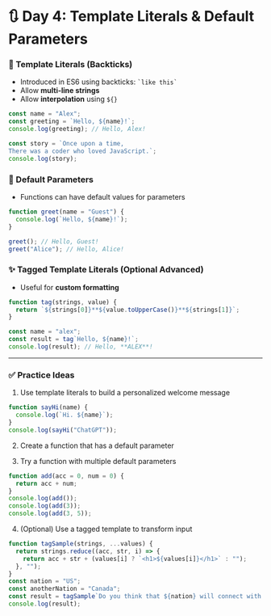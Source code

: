 # 🔃 Day 4: Template Literals & Default Parameters

### 🧵 Template Literals (Backticks)

- Introduced in ES6 using backticks: `` `like this` ``
- Allow **multi-line strings**
- Allow **interpolation** using `${}`

```js
const name = "Alex";
const greeting = `Hello, ${name}!`;
console.log(greeting); // Hello, Alex!
```

```js
const story = `Once upon a time,
There was a coder who loved JavaScript.`;
console.log(story);
```

### 🧩 Default Parameters

- Functions can have default values for parameters

```js
function greet(name = "Guest") {
  console.log(`Hello, ${name}!`);
}

greet(); // Hello, Guest!
greet("Alice"); // Hello, Alice!
```

### ✨ Tagged Template Literals (Optional Advanced)

- Useful for **custom formatting**

```js
function tag(strings, value) {
  return `${strings[0]}**${value.toUpperCase()}**${strings[1]}`;
}

const name = "alex";
const result = tag`Hello, ${name}!`;
console.log(result); // Hello, **ALEX**!
```

---

### ✅ Practice Ideas

1. Use template literals to build a personalized welcome message

```js
function sayHi(name) {
  console.log(`Hi. ${name}`);
}
console.log(sayHi("ChatGPT"));
```

2. Create a function that has a default parameter

3. Try a function with multiple default parameters

```js
function add(acc = 0, num = 0) {
  return acc + num;
}
console.log(add());
console.log(add(3));
console.log(add(3, 5));
```

4. (Optional) Use a tagged template to transform input

```js
function tagSample(strings, ...values) {
  return strings.reduce((acc, str, i) => {
    return acc + str + (values[i] ? `<h1>${values[i]}</h1>` : "");
  }, "");
}
const nation = "US";
const anotherNation = "Canada";
const result = tagSample`Do you think that ${nation} will connect with ${anotherNation}?`;
console.log(result);
```
